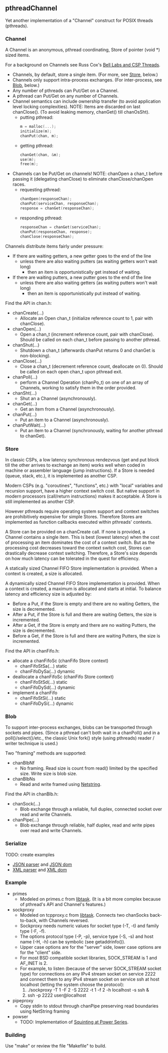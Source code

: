 ## pthreadChannel

Yet another implementation of a "Channel" construct for POSIX threads (pthreads).

### Channel

A Channel is an anonymous, pthread coordinating, Store of pointer (void *) sized items.

For a background on Channels see Russ Cox's [Bell Labs and CSP Threads](https://swtch.com/~rsc/thread/).

* Channels, by default, store a single item. (For more, see [Store](#store), below.)
* Channels only support intra-process exchanges. (For inter-process, see [Blob](#blob), below.)
* Any number of pthreads can Put/Get on a Channel.
* A pthread can Put/Get on any number of Channels.
* Channel semantics can include ownership transfer (to avoid application level locking complexities).
NOTE: Items are discarded on last chanClose(). (To avoid leaking memory, chanGet() till chanOsSht).
  * putting pthread:
    ````C
    m = malloc(...);
    initialize(m);
    chanPut(chan, m);
    ````
  * getting pthread:
    ````C
    chanGet(chan, &m);
    use(m);
    free(m);
    ````
* Channels can be Put/Get on channels!
NOTE: chanOpen a chan_t before passing it (delegating chanClose) to eliminate chanClose/chanOpen races.
  * requesting pthread:
    ````C
    chanOpen(responseChan);
    chanPut(serviceChan, responseChan);
    response = chanGet(responseChan);
    ````
  * responding pthread:
    ````C
    responseChan = chanGet(serviceChan);
    chanPut(responseChan, response);
    chanClose(responseChan);
    ````

Channels distribute items fairly under pressure:
* If there are waiting getters, a new getter goes to the end of the line
  * unless there are also waiting putters (as waiting getters won't wait long)
    * then an item is opportunistically get instead of waiting.
* If there are waiting putters, a new putter goes to the end of the line
  * unless there are also waiting getters (as waiting putters won't wait long)
    * then an item is opportunistically put instead of waiting.

Find the API in chan.h:

* chanCreate(...)
  * Allocate an Open chan_t (initialize reference count to 1, pair with chanClose).
* chanOpen(...)
  * Open a chan_t (increment reference count, pair with chanClose). Should be called on each chan_t before passing to another pthread.
* chanShut(...)
  * Shutdown a chan_t (afterwards chanPut returns 0 and chanGet is non-blocking).
* chanClose(...)
  * Close a chan_t (decrement reference count, deallocate on 0). Should be called on each open chan_t upon pthread exit.
* chanPoll(...)
  * perform a Channel Operation (chanPo_t) on one of an array of Channels, working to satisfy them in the order provided.
* chanSht(...)
  * Shut an a Channel (asynchronously).
* chanGet(...)
  * Get an item from a Channel (asynchronously).
* chanPut(...)
  * Put an item to a Channel (asynchronously).
* chanPutWait(...)
  * Put an item to a Channel (synchronously, waiting for another pthread to chanGet).

### Store

In classic CSPs, a low latency synchronous rendezvous (get and put block till the other arrives to exchange an item)
works well when coded in machine or assembler language (jump instructions).
If a Store is needed (queue, stack, etc.), it is implemented as another CSP.

Modern CSPs (e.g. "coroutines", "functions", etc.) with "local" variables and recursion support, have a higher context switch cost.
But native support in modern processors (call/return instructions) makes it acceptable.
A Store is still implemented as another CSP.

However pthreads require operating system support and context switches are prohibitively expensive for simple Stores.
Therefore Stores are implemented as function callbacks executed within pthreads' contexts.

A Store can be provided on a chanCreate call.
If none is provided, a Channel contains a single item.
This is best (lowest latency) when the cost of processing an item dominates the cost of a context switch.
But as the processing cost decreases toward the context switch cost, Stores can drastically decrease context switching.
Therefore, a Store's size depends on how much latency can be tolerated in the quest for efficiency.

A statically sized Channel FIFO Store implementation is provided.
When a context is created, a size is allocated.

A dynamically sized Channel FIFO Store implementation is provided.
When a context is created, a maximum is allocated and starts at initial.
To balance latency and efficiency size is adjusted by:
* Before a Put, if the Store is empty and there are no waiting Getters, the size is decremented.
* After a Put, if the Store is full and there are waiting Getters, the size is incremented.
* After a Get, if the Store is empty and there are no waiting Putters, the size is decremented.
* Before a Get, if the Store is full and there are waiting Putters, the size is incremented.

Find the API in chanFifo.h:

* allocate a chanFifoSc (chanFifo Store context)
  * chanFifoStSa(...) static
  * chanFifoDySa(...) dynamic
* deallocate a chanFifoSc (chanFifo Store context)
  * chanFifoStSd(...) static
  * chanFifoDySd(...) dynamic
* implement a chanFifo
  * chanFifoStSi(...) static
  * chanFifoDySi(...) dynamic

### Blob

To support inter-process exchanges, blobs can be transported through sockets and pipes.
(Since a pthread can't both wait in a chanPoll() and in a poll()/select()/etc., the classic Unix fork() style (using pthreads) reader / writer technique is used.)

Two "framing" methods are supported:

* chanBlbNf
  * No framing. Read size is count from read() limited by the specified size. Write size is blob size.
* chanBlbNs
  * Read and write framed using [Netstring](https://en.wikipedia.org/wiki/Netstring).

Find the API in chanBlb.h:

* chanSock(...)
  * Blob exchange through a reliable, full duplex, connected socket over read and write Channels.
* chanPipe(...)
  * Blob exchange through reliable, half duplex, read and write pipes over read and write Channels.

### Serialize

TODO: create examples

* [JSON parser](https://github.com/gdavidbutler/jsonTrivialCallbackParser) and [JSON dom](https://github.com/gdavidbutler/jsonTrivialDom)
* [XML parser](https://github.com/gdavidbutler/xmlTrivialCallbackParser) and [XML dom](https://github.com/gdavidbutler/xmlTrivialDom)

### Example

* primes
  * Modeled on primes.c from [libtask](https://swtch.com/libtask/).
(It is a bit more complex because of pthread's API and Channel's features.)
* sockproxy
  * Modeled on tcpproxy.c from [libtask](https://swtch.com/libtask/).
Connects two chanSocks back-to-back, with Channels reversed.
  * Sockproxy needs numeric values for socket type (-T, -t) and family type (-F, -f).
  * The options protocol type (-P, -p), service type (-S, -s) and host name (-H, -h) can be symbolic (see getaddrinfo()).
  * Upper case options are for the "server" side, lower case options are for the "client" side.
  * For most BSD compatible socket libraries, SOCK_STREAM is 1 and AF_INET is 2.
  * For example, to listen (because of the server SOCK_STREAM socket type) for connections on any IPv4 stream socket on service 2222 and connect them to any IPv4 stream socket on service ssh at host localhost (letting the system choose the protocol):
    1. ./sockproxy -T 1 -F 2 -S 2222 -t 1 -f 2 -h localhost -s ssh &
    1. ssh -p 2222 user@localhost
* pipeproxy
  * Copy stdin to stdout through chanPipe preserving read boundaries using NetString framing
* powser
  * TODO: Implementation of [Squinting at Power Series](https://swtch.com/~rsc/thread/squint.pdf).

### Building

Use "make" or review the file "Makefile" to build.
